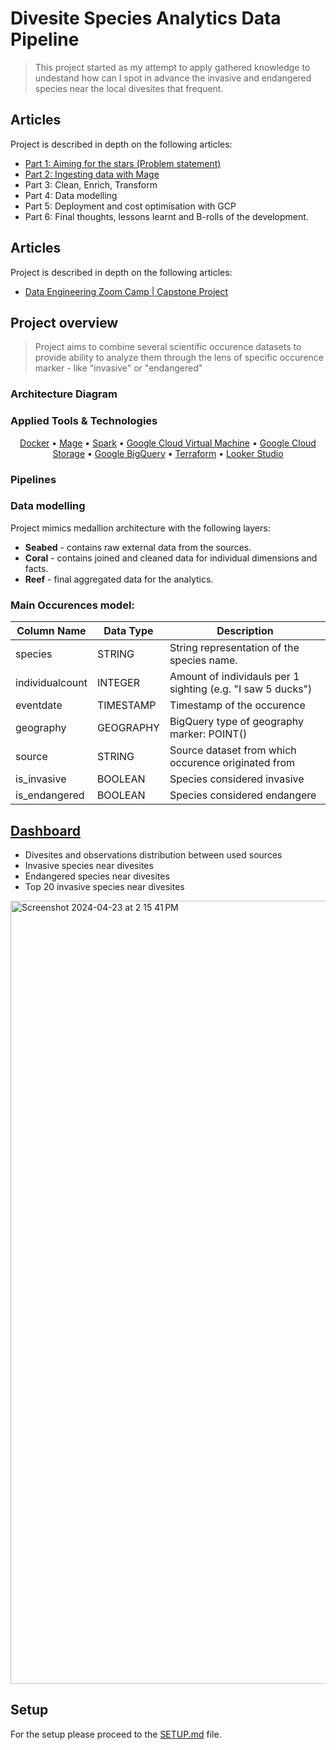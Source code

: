 
# Divesite Species Analytics Data Pipeline 

>This project started as my attempt to apply gathered knowledge to undestand how can I spot in advance the invasive and endangered species near the local divesites that frequent.


## Articles 

Project is described in depth on the following articles:
  - [Part 1: Aiming for the stars (Problem statement)](https://www.linkedin.com/pulse/data-engineering-zoom-camp-capstone-project-aleksandr-kolmakov/)
  - [Part 2: Ingesting data with Mage](https://www.linkedin.com/pulse/data-engineering-zoom-camp-capstone-project-aleksandr-kolmakov/)
  - Part 3: Clean, Enrich, Transform
  - Part 4: Data modelling
  - Part 5: Deployment and cost optimisation with GCP
  - Part 6: Final thoughts, lessons learnt and B-rolls of the development.


## Articles 

Project is described in depth on the following articles:
  - [Data Engineering Zoom Camp | Capstone Project](https://www.linkedin.com/pulse/data-engineering-zoom-camp-capstone-project-aleksandr-kolmakov/)


## Project overview

>Project aims to combine several scientific occurence datasets to provide ability to analyze them through the lens of specific occurence marker - like "invasive" or "endangered"


### Architecture Diagram


### Applied Tools & Technologies
<div align="center">
  <a href="https://www.docker.com/">Docker</a> • <a href="https://www.mage.ai/">Mage</a> • <a href="https://spark.apache.org/">Spark</a> • <a href="https://cloud.google.com/products/compute?hl=en">Google Cloud Virtual Machine</a> • <a href="https://cloud.google.com/storage/?hl=en">Google Cloud Storage</a> • <a href="https://cloud.google.com/bigquery?hl=en">Google BigQuery</a> • <a href="https://www.terraform.io/">Terraform</a> • <a href="https://lookerstudio.google.com/">Looker Studio</a>
</div>


### Pipelines


### Data modelling

Project mimics medallion architecture with the following layers:

- **Seabed** - contains raw external data from the sources.
- **Coral** - contains joined and cleaned data for individual dimensions and facts.
- **Reef** - final aggregated data for the analytics.


### Main Occurences model:
| Column Name    | Data Type   |   Description     |
|----------------|-------------|-------------------|
| species        | STRING      | String representation of the species name.              |
| individualcount| INTEGER     | Amount of individauls per  1 sighting (e.g. "I saw 5 ducks")              |
| eventdate      | TIMESTAMP   | Timestamp of the occurence               |
| geography      | GEOGRAPHY   | BigQuery type of geography marker: POINT()                |
| source         | STRING      | Source dataset from which occurence originated from                |
| is_invasive    | BOOLEAN     | Species considered invasive               |
| is_endangered  | BOOLEAN     | Species considered endangere             |

## [Dashboard](https://lookerstudio.google.com/s/vSQv3DXuGNQ)

- Divesites and observations distribution between used sources
- Invasive species near divesites
- Endangered species near divesites 
- Top 20 invasive species near divesites 

<img width="1253" alt="Screenshot 2024-04-23 at 2 15 41 PM" src="https://github.com/Feanaur/divesite-species-analytics/assets/3127175/7bcb7d82-53bc-4dbc-8da4-b08fb1ec846a">


## Setup

For the setup please proceed to the [SETUP.md](documentation/SETUP.md) file.





